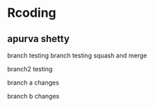 # Rcoding
## apurva shetty

branch testing
branch testing squash and merge

branch2 testing

branch a changes

branch b changes
